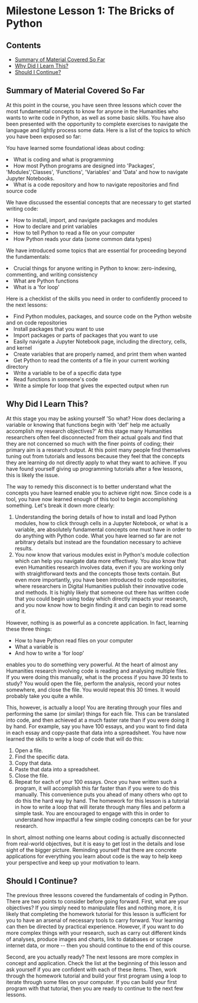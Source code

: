 # Milestone Lesson 1: The Bricks of Python
## Contents
- [Summary of Material Covered So Far](#summary-of-material-covered-so-far)
- [Why Did I Learn This?](#why-did-i-learn-this?)
- [Should I Continue?](#should-i-continue?)

## Summary of Material Covered So Far
At this point in the course, you have seen three lessons which cover the most fundamental concepts to know for anyone in the Humanities who wants to write code in Python, as well as some basic skills.  You have also been presented with the opportunity to complete exercises to navigate the language and lightly process some data. 
Here is a list of the topics to which you have been exposed so far:

You have learned some foundational ideas about coding:
<li>What is coding and what is programming</li>
<li>How most Python programs are designed into 'Packages', 'Modules','Classes', 'Functions', 'Variables' and 'Data' and how to navigate Jupyter Notebooks. </li>
<li>What is a code repository and how to navigate repositories and find source code</li>

We have discussed the essential concepts that are necessary to get started writing code:
<li>How to install, import, and navigate packages and modules</li>
<li>How to declare and print variables</li>
<li>How to tell Python to read a file on your computer</li>
<li>How Python reads your data (some common data types)</li>

We have introduced some topics that are essential for proceeding beyond the fundamentals:
<li>Crucial things for anyone writing in Python to know: zero-indexing, commenting, and writing consistency</li>
<li>What are Python functions</li>
<li>What is a 'for loop'</li>


Here is a checklist of the skills you need in order to confidently proceed to the next lessons:
<li>Find Python modules, packages, and source code on the Python website and on code repositories</li>
<li>Install packages that you want to use</li>
<li>Import packages or parts of packages that you want to use</li>
<li>Easily navigate a Jupyter Notebook page, including the directory, cells, and kernel</li>
<li>Create variables that are properly named, and print them when wanted</li>
<li>Get Python to read the contents of a file in your current working directory</li>
<li>Write a variable to be of a specific data type</li>
<li>Read functions in someone's code</li>
<li>Write a simple for loop that gives the expected output when run</li>


## Why Did I Learn This?
At this stage you may be asking yourself 'So what? How does declaring a variable or knowing that functions begin with 'def' help me actually accomplish my research objectives?' At this stage many Humanities researchers often feel disconnected from their actual goals and find that they are not concerned so much with the finer points of coding; their primary aim is a research output. At this point many people find themselves tuning out from tutorials and lessons because they feel that the concepts they are learning do not directly apply to what they want to achieve. If you have found yourself giving up programming tutorials after a few lessons, this is likely the issue.

The way to remedy this disconnect is to better understand what the concepts you have learned enable you to achieve right now. Since code is a tool, you have now learned enough of this tool to begin accomplishing something.
Let's break it down more clearly:

1. Understanding the boring details of how to install and load Python modules, how to click through cells in a Jupyter Notebook, or what is a variable, are absolutely fundamental concepts one must have in order to do anything with Python code. What you have learned so far are not arbitrary details but instead are the foundation necessary to achieve results.
2. You now know that various modules exist in Python's module collection which can help you navigate data more effectively. You also know that even Humanities research involves data, even if you are working only with straightforward texts and the concepts those texts contain. But even more importantly, you have been introduced to code repositories, where researchers in Digital Humanities publish their innovative code and methods. It is highly likely that someone out there has written code that you could begin using today which directly impacts your research, and you now know how to begin finding it and can begin to read some of it.

However, nothing is as powerful as a concrete application. In fact, learning these three things:
- How to have Python read files on your computer
- What a variable is
- And how to write a 'for loop'

enables you to do something very powerful. At the heart of almost any Humanities research involving code is reading and analysing multiple files. If you were doing this manually, what is the process if you have 30 texts to study? You would open the file, perform the analysis, record your notes somewhere, and close the file. You would repeat this 30 times. It would probably take you quite a while.

This, however, is actually a loop! You are iterating through your files and performing the same (or similar) things for each file. This can be translated into code, and then achieved at a much faster rate than if you were doing it by hand. For example, say you have 100 essays, and you want to find data in each essay and copy-paste that data into a spreadsheet. You have now learned the skills to write a loop of code that will do this:
1. Open a file.
2. Find the specific data.
3. Copy that data.
4. Paste that data into a spreadsheet.
5. Close the file.
6. Repeat for each of your 100 essays.
Once you have written such a program, it will accomplish this far faster than if you were to do this manually. This convenience puts you ahead of many others who opt to do this the hard way by hand. The homework for this lesson is a tutorial in how to write a loop that will iterate through many files and peform a simple task. You are encouraged to engage with this in order to understand how impactful a few simple coding concepts can be for your research.

In short, almost nothing one learns about coding is actually disconnected from real-world objectives, but it is easy to get lost in the details and lose sight of the bigger picture. Reminding yourself that there are concrete applications for everything you learn about code is the way to help keep your perspective and keep up your motivation to learn.

## Should I Continue?
The previous three lessons covered the fundamentals of coding in Python. There are two points to consider before going forward. 
First, what are your objectives? If you simply need to manipulate files and nothing more, it is likely that completing the homework tutorial for this lesson is sufficient for you to have an arsenal of necessary tools to carry forward. Your learning can then be directed by practical experience. However, if you want to do more complex things with your research, such as carry out different kinds of analyses, produce images and charts, link to databases or scrape internet data, or more -- then you should continue to the end of this course. 

Second, are you actually ready? The next lessons are more complex in concept and application. Check the list at the beginning of this lesson and ask yourself if you are confident with each of these items. Then, work through the homework tutorial and build your first program using a loop to iterate through some files on your computer. If you can build your first program with that tutorial, then you are ready to continue to the next few lessons.




